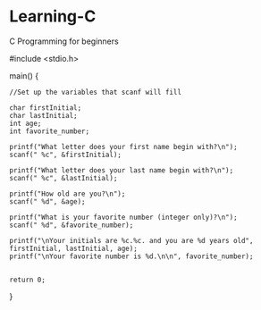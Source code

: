 # Learning-C
C Programming for beginners

#include <stdio.h>

main()
{

    //Set up the variables that scanf will fill

    char firstInitial;
    char lastInitial;
    int age;
    int favorite_number;

    printf("What letter does your first name begin with?\n");
    scanf(" %c", &firstInitial);

    printf("What letter does your last name begin with?\n");
    scanf(" %c", &lastInitial);

    printf("How old are you?\n");
    scanf(" %d", &age);

    printf("What is your favorite number (integer only)?\n");
    scanf(" %d", &favorite_number);

    printf("\nYour initials are %c.%c. and you are %d years old",
    firstInitial, lastInitial, age);
    printf("\nYour favorite number is %d.\n\n", favorite_number);


    return 0;

}

